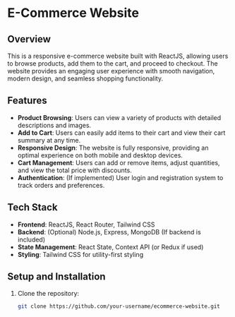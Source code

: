 # E-Commerce Website

## Overview
This is a responsive e-commerce website built with ReactJS, allowing users to browse products, add them to the cart, and proceed to checkout. The website provides an engaging user experience with smooth navigation, modern design, and seamless shopping functionality.

## Features
- **Product Browsing**: Users can view a variety of products with detailed descriptions and images.
- **Add to Cart**: Users can easily add items to their cart and view their cart summary at any time.
- **Responsive Design**: The website is fully responsive, providing an optimal experience on both mobile and desktop devices.
- **Cart Management**: Users can add or remove items, adjust quantities, and view the total price with discounts.
- **Authentication**: (If implemented) User login and registration system to track orders and preferences.

## Tech Stack
- **Frontend**: ReactJS, React Router, Tailwind CSS
- **Backend**: (Optional) Node.js, Express, MongoDB (If backend is included)
- **State Management**: React State, Context API (or Redux if used)
- **Styling**: Tailwind CSS for utility-first styling

## Setup and Installation
1. Clone the repository:
   ```bash
   git clone https://github.com/your-username/ecommerce-website.git



